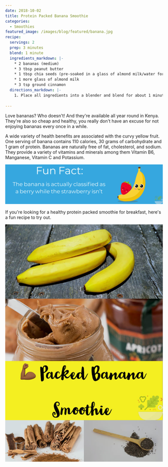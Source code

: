 ```yaml
---
date: 2018-10-02
title: Protein Packed Banana Smoothie
categories:
  - Smoothies
featured_image: /images/blog/featured/banana.jpg
recipe:
  servings: 2
  prep: 3 minutes
  blend: 1 minute
  ingredients_markdown: |-
    * 2 bananas (medium)
    * 3 tbsp peanut butter
    * 1 tbsp chia seeds (pre-soaked in a glass of almond milk/water for about an hour)
    * 1 more glass of almond milk
    * 3 tsp ground cinnamon
  directions_markdown: |-
    1. Place all ingredients into a blender and blend for about 1 minute.

---
```

Love bananas? Who doesn't! And they're available all year round in Kenya. They're also so cheap and healthy, you really don't have an excuse for 
not enjoying bananas every once in a while.

A wide variety of health benefits are associated with the curvy yellow fruit. One serving of banana contains 110 calories, 30 grams of carbohydrate and 1 gram of protein. 
Bananas are naturally free of fat, cholesterol, and sodium. They provide a variety of vitamins and minerals among them Vitamin B6, Manganese, Vitamin C and Potassium.

![bananafact](/images/blog/facts/bananafact.jpg)

If you're looking for a healthy protein packed smoothie for breakfast, here's a fun recipe to try out.

![bananapin](/images/blog/pins/bananapin.jpg)